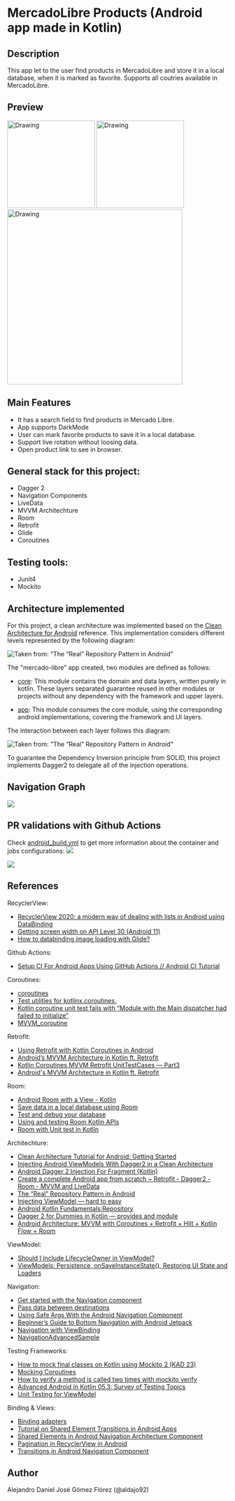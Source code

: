 # MercadoLibre Products (Android app made in Kotlin) #

## Description

This app let to the user find products in MercadoLibre and store it in a local database, when it is marked as favorite. Supports all coutries available in MercadoLibre.

## Preview ##

<img src="media/meli_1.gif" alt="Drawing" style="width: 200px;"/>
<img src="media/meli_2.gif" alt="Drawing" style="width: 200px;"/>

<img src="media/preview3.jpeg" alt="Drawing" style="width: 400px;"/>

## Main Features
- It has a search field to find products in Mercado Libre.
- App supports DarkMode
- User can mark favorite products to save it in a local database.
- Support live rotation without loosing data.
- Open product link to see in browser.

## General stack for this project: ##

- Dagger 2
- Navigation Components
- LiveData
- MVVM Architechture
- Room
- Retrofit
- Glide
- Coroutines

## Testing tools:

- Junit4
- Mockito

## Architecture implemented ##

For this project, a clean architecture was implemented based on the [Clean Architecture for Android](https://www.raywenderlich.com/3595916-clean-architecture-tutorial-for-android-getting-started) reference. This implementation considers different levels represented by the following diagram:

![Taken from: "The “Real” Repository Pattern in Android"](media/Android-Clean-Architecture.png)

The "mercado-libre" app created, two modules are defined as follows:


- [core](/core): This module contains the domain and data layers, written purely in kotlin. These layers separated guarantee reused in other modules or projects without any dependency with the framework and upper layers.
  
- [app](/app): This module consumes the core module, using the corresponding android implementations, covering the framework and UI layers.

The interaction between each layer follows this diagram:

![Taken from: "The “Real” Repository Pattern in Android"](media/layers-architecture.png)

To guarantee the Dependency Inversion principle from SOLID, this project implements Dagger2 to delegate all of the injection operations.

## Navigation Graph ##

![](media/navigation.png)

## PR validations with Github Actions ##
Check [android_build.yml](.github/workflows/android_build.yml) to get more information about the container and jobs configurations:
![](media/githubactions.png)

![](media/githubactions2.png)

## References ##

RecyclerView:
- [RecyclerView 2020: a modern way of dealing with lists in Android using DataBinding](https://fraggjkee.medium.com/recyclerview-2020-a-modern-way-of-dealing-with-lists-in-android-using-databinding-d97abf5fb55f)
- [Getting screen width on API Level 30 (Android 11)](https://stackoverflow.com/questions/63407883/getting-screen-width-on-api-level-30-android-11-getdefaultdisplay-and-getme)
- [How to databinding image loading with Glide?](https://stackoverflow.com/questions/56889880/how-to-databinding-image-loading-with-glide)

Github Actions:
- [Setup CI For Android Apps Using GitHub Actions // Android CI Tutorial](https://www.youtube.com/watch?v=K9w01h4-Wnc)

Coroutines:
- [coroutines](https://developer.android.com/topic/libraries/architecture/coroutines)
- [Test utilities for kotlinx.coroutines.](https://kotlin.github.io/kotlinx.coroutines/kotlinx-coroutines-test/)
- [Kotlin coroutine unit test fails with “Module with the Main dispatcher had failed to initialize”](https://stackoverflow.com/questions/58303961/kotlin-coroutine-unit-test-fails-with-module-with-the-main-dispatcher-had-faile)
- [MVVM_coroutine](https://github.com/khambhaytajaydip/MVVM_coroutine)

Retrofit:
- [Using Retrofit with Kotlin Coroutines in Android](https://blog.mindorks.com/using-retrofit-with-kotlin-coroutines-in-android)
- [Android’s MVVM Architecture in Kotlin ft. Retrofit](https://medium.com/@umang.burman.micro/androids-mvvm-architecture-in-kotlin-ft-retrofit-6acc22cabfc6)
- [Kotlin Coroutines MVVM Retrofit UnitTestCases — Part3](https://b-chandrasaimohan.medium.com/kotlin-coroutines-mvvm-retrofit-unittestcases-part3-17a0652d638e)
- [Android's MVVM Architecture in Kotlin ft. Retrofit](https://github.com/umangburman/MVVM-Retrofit-Kotlin-Example)

Room:
- [Android Room with a View - Kotlin](https://developer.android.com/codelabs/android-room-with-a-view-kotlin)
- [Save data in a local database using Room](https://developer.android.com/training/data-storage/room)
- [Test and debug your database](https://developer.android.com/training/data-storage/room/testing-db)
- [Using and testing Room Kotlin APIs](https://medium.com/androiddevelopers/using-and-testing-room-kotlin-apis-4d69438f9334)
- [Room with Unit test in Kotlin](https://medium.com/@chandilsachin/room-with-unit-test-in-kotlin-4ad31a39a291)

Architechture:
- [Clean Architecture Tutorial for Android: Getting Started](https://www.raywenderlich.com/3595916-clean-architecture-tutorial-for-android-getting-started)
- [Injecting Android ViewModels With Dagger2 in a Clean Architecture](https://betterprogramming.pub/injecting-android-viewmodels-with-dagger2-in-clean-architecture-744c1fe81530)
- [Android Dagger 2 Injection For Fragment (Kotlin)](https://code.luasoftware.com/tutorials/android/dagger2-injection-for-fragment/)
- [Create a complete Android app from scratch ~ Retrofit - Dagger2 - Room - MVVM and LiveData](https://nsaveek.medium.com/create-a-complete-android-app-from-scratch-retrofit-dagger2-room-mvvm-and-livedata-92052987ff59)
- [The “Real” Repository Pattern in Android](https://proandroiddev.com/the-real-repository-pattern-in-android-efba8662b754)
- [Injecting ViewModel — hard to easy](https://medium.com/mobile-app-development-publication/injecting-viewmodel-from-hard-to-easy-c06c0fe1c8e9)
- [Android Kotlin Fundamentals:Repository](https://developer.android.com/codelabs/kotlin-android-training-repository)
- [Dagger 2 for Dummies in Kotlin — provides and module](https://medium.com/mobile-app-development-publication/dagger-2-for-dummies-in-kotlin-provides-and-module-b84dca1b0d03)
- [Android Architecture: MVVM with Coroutines + Retrofit + Hilt + Kotlin Flow + Room](https://narendrasinhdodiya.medium.com/android-architecture-mvvm-with-coroutines-retrofit-hilt-kotlin-flow-room-48e67ca3b2c8)

ViewModel:
- [Should I include LifecycleOwner in ViewModel?](https://stackoverflow.com/questions/48396092/should-i-include-lifecycleowner-in-viewmodel)
- [ViewModels: Persistence, onSaveInstanceState(), Restoring UI State and Loaders](https://medium.com/androiddevelopers/viewmodels-persistence-onsaveinstancestate-restoring-ui-state-and-loaders-fc7cc4a6c090)

Navigation:
- [Get started with the Navigation component](https://developer.android.com/guide/navigation/navigation-getting-started)
- [Pass data between destinations](https://developer.android.com/guide/navigation/navigation-pass-data)
- [Using Safe Args With the Android Navigation Component](https://www.raywenderlich.com/19327407-using-safe-args-with-the-android-navigation-component)
- [Beginner’s Guide to Bottom Navigation with Android Jetpack](https://medium.com/android-news/beginners-guide-to-bottom-navigation-with-android-jetpack-5485d2b8bbb5)
- [Navigation with ViewBinding](https://stackoverflow.com/questions/60733289/navigation-with-view-binding)
- [NavigationAdvancedSample](https://github.com/android/architecture-components-samples/tree/master/NavigationAdvancedSample)

Testing Frameworks:
- [How to mock final classes on Kotlin using Mockito 2 (KAD 23)](https://antonioleiva.com/mockito-2-kotlin/)
- [Mocking Coroutines](https://proandroiddev.com/mocking-coroutines-7024073a8c09)
- [How to verify a method is called two times with mockito verify](https://stackoverflow.com/questions/14889951/how-to-verify-a-method-is-called-two-times-with-mockito-verify)
- [Advanced Android in Kotlin 05.3: Survey of Testing Topics](https://developer.android.com/codelabs/advanced-android-kotlin-training-testing-survey)
- [Unit Testing for ViewModel](https://medium.com/mindorks/unit-testing-for-viewmodel-19f4d76b20d4)

Binding & Views:
- [Binding adapters](https://developer.android.com/topic/libraries/data-binding/binding-adapters)
- [Tutorial on Shared Element Transitions in Android Apps](https://rubygarage.org/blog/shared-element-transitions-in-android)
- [Shared Elements in Android Navigation Architecture Component](https://github.com/serbelga/android_navigation_shared_elements)
- [Pagination in RecyclerView in Android](https://androidwave.com/pagination-in-recyclerview/)
- [Transitions in Android Navigation Component](https://medium.com/@serbelga/shared-elements-in-android-navigation-architecture-component-bc5e7922ecdf)

## Author
Alejandro Daniel José Gómez Flórez (@aldajo92)

